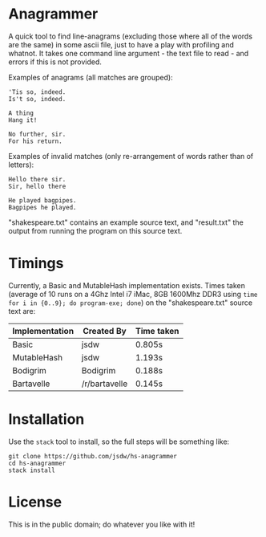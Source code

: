# Anagrammer

A quick tool to find line-anagrams (excluding those where all of the words are the same) in some ascii file, just to have a play with profiling and whatnot. It takes one command line argument - the text file to read - and errors if this is not provided.

Examples of anagrams (all matches are grouped):

```
'Tis so, indeed.
Is't so, indeed.

A thing
Hang it!

No further, sir.
For his return.
```

Examples of invalid matches (only re-arrangement of words rather than of letters):

```
Hello there sir.
Sir, hello there

He played bagpipes.
Bagpipes he played.
```

"shakespeare.txt" contains an example source text, and "result.txt" the output from running the program on this source text.

# Timings

Currently, a Basic and MutableHash implementation exists. Times taken (average of 10 runs on a 4Ghz Intel i7 iMac, 8GB 1600Mhz DDR3 using `time for i in {0..9}; do program-exe; done`) on the "shakespeare.txt" source text are:

| Implementation | Created By    | Time taken |
|----------------|---------------|------------|
| Basic          | jsdw          | 0.805s     |
| MutableHash    | jsdw          | 1.193s     |
| Bodigrim       | Bodigrim      | 0.188s     |
| Bartavelle     | /r/bartavelle | 0.145s     |

# Installation

Use the `stack` tool to install, so the full steps will be something like:

```
git clone https://github.com/jsdw/hs-anagrammer
cd hs-anagrammer
stack install
```

# License

This is in the public domain; do whatever you like with it!
